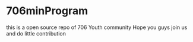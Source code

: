 # 706minProgram
this is a open source repo of 706 Youth community Hope you guys join us and do little contribution
